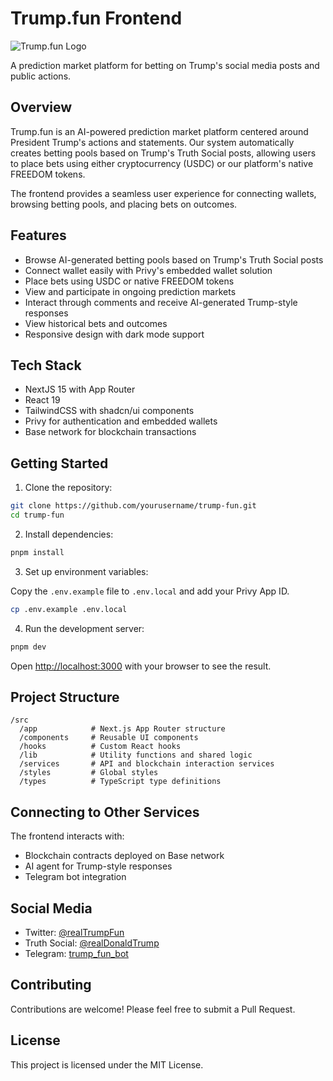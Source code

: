 # Trump.fun Frontend

![Trump.fun Logo](https://fxewzungnacaxpsnowcu.supabase.co/storage/v1/object/public/trump-fun/logo/trump.fun.logo.jpg)

A prediction market platform for betting on Trump's social media posts and public actions.

## Overview

Trump.fun is an AI-powered prediction market platform centered around President Trump's actions and statements. Our system automatically creates betting pools based on Trump's Truth Social posts, allowing users to place bets using either cryptocurrency (USDC) or our platform's native FREEDOM tokens.

The frontend provides a seamless user experience for connecting wallets, browsing betting pools, and placing bets on outcomes.

## Features

- Browse AI-generated betting pools based on Trump's Truth Social posts
- Connect wallet easily with Privy's embedded wallet solution
- Place bets using USDC or native FREEDOM tokens
- View and participate in ongoing prediction markets
- Interact through comments and receive AI-generated Trump-style responses
- View historical bets and outcomes
- Responsive design with dark mode support

## Tech Stack

- NextJS 15 with App Router
- React 19
- TailwindCSS with shadcn/ui components
- Privy for authentication and embedded wallets
- Base network for blockchain transactions

## Getting Started

1. Clone the repository:

```bash
git clone https://github.com/yourusername/trump-fun.git
cd trump-fun
```

2. Install dependencies:

```bash
pnpm install
```

3. Set up environment variables:

Copy the `.env.example` file to `.env.local` and add your Privy App ID.

```bash
cp .env.example .env.local
```

4. Run the development server:

```bash
pnpm dev
```

Open [http://localhost:3000](http://localhost:3000) with your browser to see the result.

## Project Structure

```
/src
  /app            # Next.js App Router structure
  /components     # Reusable UI components
  /hooks          # Custom React hooks
  /lib            # Utility functions and shared logic
  /services       # API and blockchain interaction services
  /styles         # Global styles
  /types          # TypeScript type definitions
```

## Connecting to Other Services

The frontend interacts with:
- Blockchain contracts deployed on Base network
- AI agent for Trump-style responses
- Telegram bot integration

## Social Media

- Twitter: [@realTrumpFun](https://x.com/realTrumpFun)
- Truth Social: [@realDonaldTrump](https://truthsocial.com/@realDonaldTrump)
- Telegram: [trump_fun_bot](https://t.me/trump_fun_bot)

## Contributing

Contributions are welcome! Please feel free to submit a Pull Request.

## License

This project is licensed under the MIT License.
